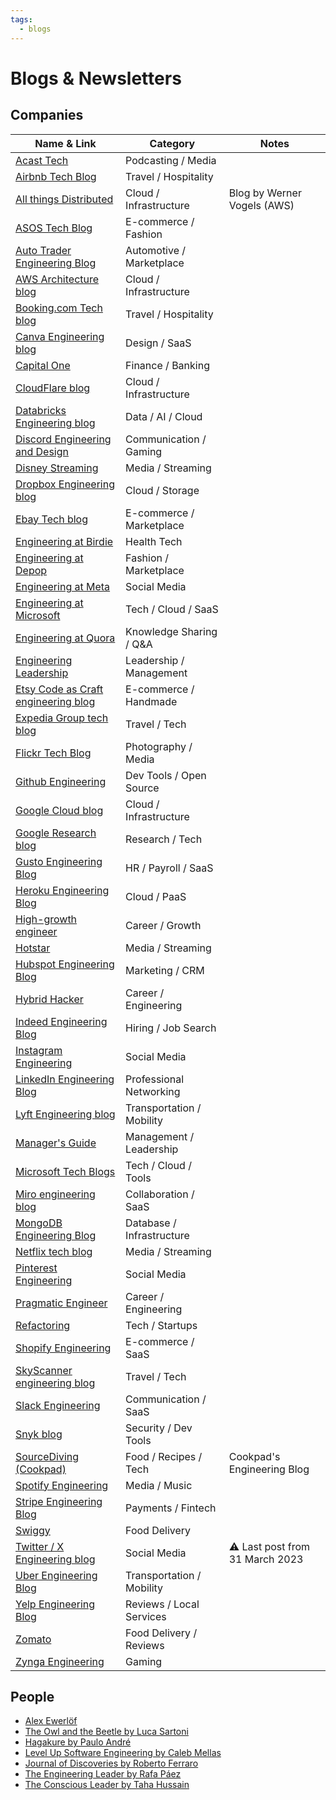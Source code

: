 ```yaml
---
tags:
  - blogs
---
```


# Blogs & Newsletters

## Companies

| Name & Link                                                                          | Category                  | Notes                           |
| ------------------------------------------------------------------------------------ | ------------------------- | ------------------------------- |
| [Acast Tech](https://medium.com/acast-tech)                                          | Podcasting / Media        |                                 |
| [Airbnb Tech Blog](https://medium.com/airbnb-engineering)                            | Travel / Hospitality      |                                 |
| [All things Distributed](https://www.allthingsdistributed.com/)                      | Cloud / Infrastructure    | Blog by Werner Vogels (AWS)     |
| [ASOS Tech Blog](https://medium.com/asos-techblog)                                   | E-commerce / Fashion      |                                 |
| [Auto Trader Engineering Blog](https://engineering.autotrader.co.uk/)                | Automotive / Marketplace  |                                 |
| [AWS Architecture blog](https://aws.amazon.com/blogs/architecture/)                  | Cloud / Infrastructure    |                                 |
| [Booking.com Tech blog](https://blog.booking.com/)                                   | Travel / Hospitality      |                                 |
| [Canva Engineering blog](https://www.canva.dev/blog/engineering/)                    | Design / SaaS             |                                 |
| [Capital One](https://www.capitalone.com/tech/blog/)                                 | Finance / Banking         |                                 |
| [CloudFlare blog](https://blog.cloudflare.com/)                                      | Cloud / Infrastructure    |                                 |
| [Databricks Engineering blog](https://www.databricks.com/blog/category/engineering)  | Data / AI / Cloud         |                                 |
| [Discord Engineering and Design](https://discord.com/blog)                           | Communication / Gaming    |                                 |
| [Disney Streaming](https://medium.com/disney-streaming)                              | Media / Streaming         |                                 |
| [Dropbox Engineering blog](https://dropbox.tech/)                                    | Cloud / Storage           |                                 |
| [Ebay Tech blog](https://tech.ebayinc.com/)                                          | E-commerce / Marketplace  |                                 |
| [Engineering at Birdie](https://medium.com/engineering-at-birdie)                    | Health Tech               |                                 |
| [Engineering at Depop](https://engineering.depop.com/)                               | Fashion / Marketplace     |                                 |
| [Engineering at Meta](https://engineering.fb.com/)                                   | Social Media              |                                 |
| [Engineering at Microsoft](https://devblogs.microsoft.com/engineering-at-microsoft/) | Tech / Cloud / SaaS       |                                 |
| [Engineering at Quora](https://quoraengineering.quora.com/)                          | Knowledge Sharing / Q&A   |                                 |
| [Engineering Leadership](https://newsletter.eng-leadership.com/)                     | Leadership / Management   |                                 |
| [Etsy Code as Craft engineering blog](https://www.etsy.com/codeascraft)              | E-commerce / Handmade     |                                 |
| [Expedia Group tech blog](https://medium.com/expedia-group-tech)                     | Travel / Tech             |                                 |
| [Flickr Tech Blog](https://code.flickr.net/)                                         | Photography / Media       |                                 |
| [Github Engineering](https://github.blog/engineering/)                               | Dev Tools / Open Source   |                                 |
| [Google Cloud blog](https://cloud.google.com/blog/)                                  | Cloud / Infrastructure    |                                 |
| [Google Research blog](https://research.google/blog/)                                | Research / Tech           |                                 |
| [Gusto Engineering Blog](https://engineering.gusto.com/)                             | HR / Payroll / SaaS       |                                 |
| [Heroku Engineering Blog](https://blog.heroku.com/engineering)                       | Cloud / PaaS              |                                 |
| [High-growth engineer](https://read.highgrowthengineer.com/)                         | Career / Growth           |                                 |
| [Hotstar](https://blog.hotstar.com/)                                                 | Media / Streaming         |                                 |
| [Hubspot Engineering Blog](https://product.hubspot.com/blog/topic/engineering)       | Marketing / CRM           |                                 |
| [Hybrid Hacker](https://hybridhacker.email/)                                         | Career / Engineering      |                                 |
| [Indeed Engineering Blog](https://engineering.indeedblog.com/blog/)                  | Hiring / Job Search       |                                 |
| [Instagram Engineering](https://engineering.fb.com/tag/instagram/)                   | Social Media              |                                 |
| [LinkedIn Engineering Blog](https://www.linkedin.com/blog/engineering)               | Professional Networking   |                                 |
| [Lyft Engineering blog](https://eng.lyft.com/)                                       | Transportation / Mobility |                                 |
| [Manager's Guide](https://the.managers.guide/)                                       | Management / Leadership   |                                 |
| [Microsoft Tech Blogs](https://devblogs.microsoft.com/)                              | Tech / Cloud / Tools      |                                 |
| [Miro engineering blog](https://medium.com/miro-engineering)                         | Collaboration / SaaS      |                                 |
| [MongoDB Engineering Blog](https://www.mongodb.com/blog/channel/engineering-blog)    | Database / Infrastructure |                                 |
| [Netflix tech blog](https://netflixtechblog.com/)                                    | Media / Streaming         |                                 |
| [Pinterest Engineering](https://medium.com/pinterest-engineering)                    | Social Media              |                                 |
| [Pragmatic Engineer](https://newsletter.pragmaticengineer.com/)                      | Career / Engineering      |                                 |
| [Refactoring](https://refactoring.fm/)                                               | Tech / Startups           |                                 |
| [Shopify Engineering](https://shopify.engineering/)                                  | E-commerce / SaaS         |                                 |
| [SkyScanner engineering blog](https://medium.com/@SkyscannerEng)                     | Travel / Tech             |                                 |
| [Slack Engineering](https://slack.engineering/)                                      | Communication / SaaS      |                                 |
| [Snyk blog](https://snyk.io/blog/)                                                   | Security / Dev Tools      |                                 |
| [SourceDiving (Cookpad)](https://sourcediving.com/)                                  | Food / Recipes / Tech     | Cookpad's Engineering Blog      |
| [Spotify Engineering](https://engineering.atspotify.com/)                            | Media / Music             |                                 |
| [Stripe Engineering Blog](https://stripe.com/blog/engineering)                       | Payments / Fintech        |                                 |
| [Swiggy](https://bytes.swiggy.com/)                                                  | Food Delivery             |                                 |
| [Twitter / X Engineering blog](https://blog.x.com/engineering/en_us)                 | Social Media              | ⚠️ Last post from 31 March 2023 |
| [Uber Engineering Blog](https://www.uber.com/en-GB/blog/engineering/)                | Transportation / Mobility |                                 |
| [Yelp Engineering Blog](https://engineeringblog.yelp.com/)                           | Reviews / Local Services  |                                 |
| [Zomato](https://blog.zomato.com/category/technology)                                | Food Delivery / Reviews   |                                 |
| [Zynga Engineering](https://www.zynga.com/blogs/engineering)                         | Gaming                    |                                 |

## People

- [Alex Ewerlöf](https://blog.alexewerlof.com/)
- [The Owl and the Beetle by Luca Sartoni](https://www.theowlandthebeetle.email/)
- [Hagakure by Paulo André](https://hagakure.substack.com/)
- [Level Up Software Engineering by Caleb Mellas](https://levelupsoftwareengineering.substack.com/)
- [Journal of Discoveries by Roberto Ferraro](https://robertoferraro.substack.com/)
- [The Engineering Leader by Rafa Páez](https://newsletter.rafapaez.com/)
- [The Conscious Leader by Taha Hussain](https://tahahussain.substack.com/)
